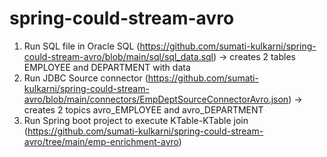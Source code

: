 # spring-could-stream-avro

1. Run SQL file in Oracle SQL (https://github.com/sumati-kulkarni/spring-could-stream-avro/blob/main/sql/sql_data.sql)
   -> creates 2 tables EMPLOYEE and DEPARTMENT with data
3. Run JDBC Source connector (https://github.com/sumati-kulkarni/spring-could-stream-avro/blob/main/connectors/EmpDeptSourceConnectorAvro.json)
   -> creates 2 topics avro_EMPLOYEE and avro_DEPARTMENT
5. Run Spring boot project to execute KTable-KTable join (https://github.com/sumati-kulkarni/spring-could-stream-avro/tree/main/emp-enrichment-avro)
